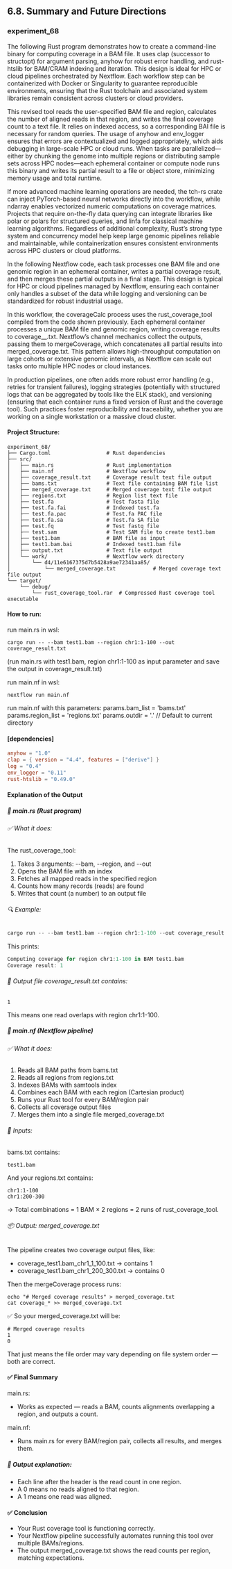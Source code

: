 ## 6.8. Summary and Future Directions

### experiment_68

The following Rust program demonstrates how to create a command-line binary for computing coverage in a BAM file. It uses clap (successor to structopt) for argument parsing, anyhow for robust error handling, and rust-htslib for BAM/CRAM indexing and iteration. This design is ideal for HPC or cloud pipelines orchestrated by Nextflow. Each workflow step can be containerized with Docker or Singularity to guarantee reproducible environments, ensuring that the Rust toolchain and associated system libraries remain consistent across clusters or cloud providers.

This revised tool reads the user-specified BAM file and region, calculates the number of aligned reads in that region, and writes the final coverage count to a text file. It relies on indexed access, so a corresponding BAI file is necessary for random queries. The usage of anyhow and env_logger ensures that errors are contextualized and logged appropriately, which aids debugging in large-scale HPC or cloud runs. When tasks are parallelized—either by chunking the genome into multiple regions or distributing sample sets across HPC nodes—each ephemeral container or compute node runs this binary and writes its partial result to a file or object store, minimizing memory usage and total runtime.

If more advanced machine learning operations are needed, the tch-rs crate can inject PyTorch-based neural networks directly into the workflow, while ndarray enables vectorized numeric computations on coverage matrices. Projects that require on-the-fly data querying can integrate libraries like polar or polars for structured queries, and linfa for classical machine learning algorithms. Regardless of additional complexity, Rust’s strong type system and concurrency model help keep large genomic pipelines reliable and maintainable, while containerization ensures consistent environments across HPC clusters or cloud platforms.

In the following Nextflow code, each task processes one BAM file and one genomic region in an ephemeral container, writes a partial coverage result, and then merges these partial outputs in a final stage. This design is typical for HPC or cloud pipelines managed by Nextflow, ensuring each container only handles a subset of the data while logging and versioning can be standardized for robust industrial usage.

In this workflow, the coverageCalc process uses the rust_coverage_tool compiled from the code shown previously. Each ephemeral container processes a unique BAM file and genomic region, writing coverage results to coverage_<BAM>_<REGION>.txt. Nextflow’s channel mechanics collect the outputs, passing them to mergeCoverage, which concatenates all partial results into merged_coverage.txt. This pattern allows high-throughput computation on large cohorts or extensive genomic intervals, as Nextflow can scale out tasks onto multiple HPC nodes or cloud instances.

In production pipelines, one often adds more robust error handling (e.g., retries for transient failures), logging strategies (potentially with structured logs that can be aggregated by tools like the ELK stack), and versioning (ensuring that each container runs a fixed version of Rust and the coverage tool). Such practices foster reproducibility and traceability, whether you are working on a single workstation or a massive cloud cluster.

#### Project Structure:

```plaintext
experiment_68/
├── Cargo.toml                  # Rust dependencies
├── src/
│   ├── main.rs                 # Rust implementation
│   ├── main.nf                 # Nextflow workflow
│   ├── coverage_result.txt     # Coverage result text file output
│   ├── bams.txt                # Text file containing BAM file list
│   ├── merged_coverage.txt     # Merged coverage text file output
│   ├── regions.txt             # Region list text file
│   ├── test.fa                 # Test fasta file
│   ├── test.fa.fai             # Indexed test.fa
│   ├── test.fa.pac             # Test.fa PAC file
│   ├── test.fa.sa              # Test.fa SA file
│   ├── test.fq                 # Test fastq file
│   ├── test.sam                # Test SAM file to create test1.bam
│   ├── test1.bam               # BAM file as input
│   ├── test1.bam.bai           # Indexed test1.bam file
│   ├── output.txt              # Text file output
│   └── work/                   # Nextflow work directory
│       └── d4/11e6167375d7b5428a9ae72341aa85/
│           └── merged_coverage.txt            # Merged coverage text file output
└── target/
    └── debug/
        └── rust_coverage_tool.rar  # Compressed Rust coverage tool executable
```

#### How to run:

run main.rs in wsl:

```wsl
cargo run -- --bam test1.bam --region chr1:1-100 --out coverage_result.txt
```

(run main.rs with test1.bam, region chr1:1-100 as input parameter and save the output in coverage_result.txt)

run main.nf in wsl:

```wsl
nextflow run main.nf
```

run main.nf with this parameters:
params.bam_list     = 'bams.txt'
params.region_list  = 'regions.txt'
params.outdir       = '.' // Default to current directory

#### [dependencies]

```toml
anyhow = "1.0"
clap = { version = "4.4", features = ["derive"] }
log = "0.4"
env_logger = "0.11"
rust-htslib = "0.49.0"
```

#### Explanation of the Output
##### 🦀 main.rs (Rust program)
###### ✅ What it does:
The rust_coverage_tool:

1. Takes 3 arguments: --bam, --region, and --out
2. Opens the BAM file with an index
3. Fetches all mapped reads in the specified region
4. Counts how many records (reads) are found
5. Writes that count (a number) to an output file

###### 🔍 Example:
```rust
cargo run -- --bam test1.bam --region chr1:1-100 --out coverage_result.txt
```

This prints:

```rust
Computing coverage for region chr1:1-100 in BAM test1.bam
Coverage result: 1
```

###### 📝 Output file coverage_result.txt contains:
```text
1
```

This means one read overlaps with region chr1:1-100.

##### 🚀 main.nf (Nextflow pipeline)
###### ✅ What it does:
1. Reads all BAM paths from bams.txt
2. Reads all regions from regions.txt
3. Indexes BAMs with samtools index
4. Combines each BAM with each region (Cartesian product)
5. Runs your Rust tool for every BAM/region pair
6. Collects all coverage output files
7. Merges them into a single file merged_coverage.txt

###### 📁 Inputs:
bams.txt contains:

```text
test1.bam
```

And your regions.txt contains:

```text
chr1:1-100
chr1:200-300
```

→ Total combinations = 1 BAM × 2 regions = 2 runs of rust_coverage_tool.

###### 📦 Output: merged_coverage.txt
The pipeline creates two coverage output files, like:

* coverage_test1.bam_chr1_1_100.txt → contains 1
* coverage_test1.bam_chr1_200_300.txt → contains 0

Then the mergeCoverage process runs:

```wsl
echo "# Merged coverage results" > merged_coverage.txt
cat coverage_* >> merged_coverage.txt
```

✅ So your merged_coverage.txt will be:

```text
# Merged coverage results
1
0
```

That just means the file order may vary depending on file system order — both are correct.

#### ✅ Final Summary

main.rs:
* Works as expected — reads a BAM, counts alignments overlapping a region, and outputs a count.

main.nf:
* Runs main.rs for every BAM/region pair, collects all results, and merges them.

##### 🎯 Output explanation:
* Each line after the header is the read count in one region.
* A 0 means no reads aligned to that region.
* A 1 means one read was aligned.

#### ✅ Conclusion
* Your Rust coverage tool is functioning correctly.
* Your Nextflow pipeline successfully automates running this tool over multiple BAMs/regions.
* The output merged_coverage.txt shows the read counts per region, matching expectations.
